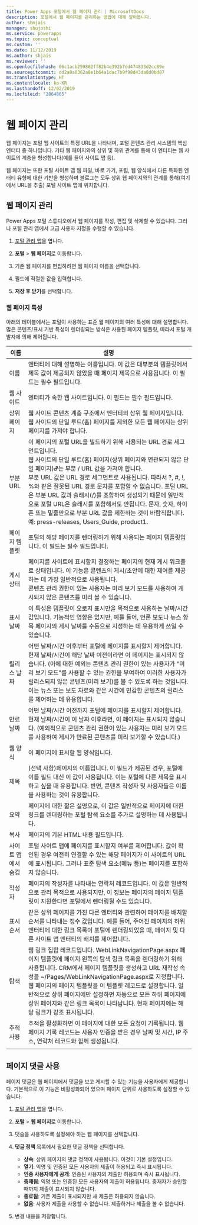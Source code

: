 ```yaml
---
title: Power Apps 포털에서 웹 페이지 관리 | MicrosoftDocs
description: 포털에서 웹 페이지를 관리하는 방법에 대해 알아봅니다.
author: sbmjais
manager: shujoshi
ms.service: powerapps
ms.topic: conceptual
ms.custom: ''
ms.date: 11/12/2019
ms.author: shjais
ms.reviewer: ''
ms.openlocfilehash: 06c1acb259862ff82b4e392b7dd474833d2cc89e
ms.sourcegitcommit: dd2a8a0362a8e1b64a1dac7b9f98d43da8d0bd87
ms.translationtype: HT
ms.contentlocale: ko-KR
ms.lasthandoff: 12/02/2019
ms.locfileid: "2864865"
---
```

# <a name="manage-web-pages"></a>웹 페이지 관리

웹 페이지는 포털 웹 사이트의 특정 URL을 나타내며, 포털 콘텐츠 관리 시스템의 핵심 엔터티 중 하나입니다. 기타 웹 페이지와의 상위 및 하위 관계를 통해 이 엔터티는 웹 사이트의 계층을 형성합니다(예를 들어 사이트 맵 등).

웹 페이지는 또한 포털 사이트 맵 웹 파일, 바로 가기, 포럼, 웹 양식에서 다른 특화된 엔터티 유형에 대한 기반을 형성하며 블로그는 모두 상위 웹 페이지와의 관계를 통해(여기에서 URL을 추출) 포털 사이트 맵에 위치합니다.

## <a name="manage-web-pages"></a>웹 페이지 관리

Power Apps 포털 스튜디오에서 웹 페이지를 작성, 편집 및 삭제할 수 있습니다. 그러나 포털 관리 앱에서 고급 사용자 지정을 수행할 수 있습니다.  

1. [포털 관리 앱](configure-portal.md)을 엽니다.

2. **포털** > **웹 페이지**로 이동합니다.

3. 기존 웹 페이지를 편집하려면 웹 페이지 이름을 선택합니다.

4. 필드에 적절한 값을 입력합니다.

5. **저장 후 닫기**를 선택합니다.

### <a name="web-page-attributes"></a>웹 페이지 특성

아래의 테이블에서는 포털이 사용하는 표준 웹 페이지의 여러 특성에 대해 설명합니다. 많은 콘텐츠/표시 기반 특성이 렌더링되는 방식은 사용된 페이지 템플릿, 따라서 포털 개발자에 의해 제어됩니다.


|        이름         |                                                                                                                                                                                                                                                                                                                                   설명                                                                                                                                                                                                                                                                                                                                   |
|---------------------|---------------------------------------------------------------------------------------------------------------------------------------------------------------------------------------------------------------------------------------------------------------------------------------------------------------------------------------------------------------------------------------------------------------------------------------------------------------------------------------------------------------------------------------------------------------------------------------------------------------------------------------------------------------------------------|
|        이름         |                                                                                                                                                                                                                                                     엔터티에 대해 설명하는 이름입니다. 이 값은 대부분의 템플릿에서 제목 값이 제공되지 않았을 때 페이지 제목으로 사용됩니다. 이 필드는 필수 필드입니다.                                                                                                                                                                                                                                                     |
|       웹 사이트       |                                                                                                                                                                                                                                                                                                        엔터티가 속한 웹 사이트입니다. 이 필드는 필수 필드입니다.                                                                                                                                                                                                                                                                                                         |
|     상위 페이지     |                                                                                                                                                                                                                                                      웹 사이트 콘텐츠 계층 구조에서 엔터티의 상위 웹 페이지입니다. <br>웹 사이트의 단일 루트(홈) 페이지를 제외한 모든 웹 페이지는 상위 페이지를 가져야 합니다.                                                                                                                                                                                                                                                      |
|     부분 URL     | 이 페이지의 포털 URL을 빌드하기 위해 사용되는 URL 경로 세그먼트입니다. <br>웹 사이트의 단일 루트(홈) 페이지(상위 페이지와 연관되지 않은 단일 페이지)ߝ는 부분 / URL 값을 가져야 합니다.<br>부분 URL 값은 URL 경로 세그먼트로 사용됩니다. 따라서 ?, #, !, %와 같은 잘못된 URL 경로 문자를 포함할 수 없습니다. 포털 URL은 부분 URL 값과 슬래시(/)를 조합하여 생성되기 때문에 일반적으로 포털 URL은 슬래시를 포함해서도 안됩니다. 문자, 숫자, 하이픈 또는 밑줄만으로 부분 URL 값을 제한하는 것이 바람직합니다. 예: press-releases, Users_Guide, product1. |
|    페이지 템플릿    |                                                                                                                                                                                                                                                                                             포털의 해당 페이지를 렌더링하기 위해 사용되는 페이지 템플릿입니다. 이 필드는 필수 필드입니다.                                                                                                                                                                                                                                                                                             |
|  게시 상태   |                                                                                                                                                 페이지를 사이트에 표시할지 결정하는 페이지의 현재 게시 워크플로 상태입니다. 이 기능은 콘텐츠의 게시/초안에 대한 제어를 제공하는 데 가장 일반적으로 사용됩니다.<br>콘텐츠 관리 권한이 있는 사용자는 미리 보기 모드를 사용하여 게시되지 않은 콘텐츠를 미리 볼 수 있습니다.                                                                                                                                                  |
|    표시 날짜     |                                                                                                                                                                                                         이 특성은 템플릿이 오로지 표시만을 목적으로 사용하는 날짜/시간 값입니다. 기능적인 영향은 없지만, 예를 들어, 언론 보도나 뉴스 항목 페이지의 게시 날짜를 수동으로 지정하는 데 유용하게 쓰일 수 있습니다.                                                                                                                                                                                                          |
|    릴리스 날짜     |                                                                                                             어떤 날짜/시간 이후부터 포털에 페이지를 표시할지 제어합니다. 현재 날짜/시간이 해당 날짜 이전이라면 이 페이지는 표시되지 않습니다. (이에 대한 예외는 콘텐츠 관리 권한이 있는 사용자가 "미리 보기 모드"를 사용할 수 있는 권한을 부여하여 이러한 사용자가 릴리스되지 않은 콘텐츠(미리 보기)를 볼 수 있도록 하는 것입니다. 이는 뉴스 또는 보도 자료와 같은 시간에 민감한 콘텐츠의 릴리스를 제어하는 데 유용합니다.                                                                                                              |
|   만료 날짜   |                                                                                                                                                                어떤 날짜/시간 이전까지 포털에 페이지를 표시할지 제어합니다. 현재 날짜/시간이 이 날짜 이후라면, 이 페이지는 표시되지 않습니다. (예외적으로 콘텐츠 관리 권한이 있는 사용자는 미리 보기 모드를 사용하여 게시가 만료된 콘텐츠를 미리 보기할 수 있습니다.)                                                                                                                                                                 |
|      웹 양식       |                                                                                                                                                                                                                                                                                                                   이 페이지에 표시할 웹 양식입니다.                                                                                                                                                                                                                                                                                                                    |
|        제목        |                                                                                                                                                                   (선택 사항)페이지의 이름입니다. 이 필드가 제공된 경우, 포털에 이름 필드 대신 이 값이 사용됩니다. 이는 포털에 다른 제목을 표시하고 싶을 때 유용합니다. 반면, 콘텐츠 작성자 및 사용자들은 이름을 사용하는 것이 유용합니다.                                                                                                                                                                   |
|       요약       |                                                                                                                                                                                                                                                      페이지에 대한 짧은 설명으로, 이 값은 일반적으로 페이지에 대한 링크를 렌더링하는 포털 탐색 요소를 추가로 설명하는 데 사용됩니다.                                                                                                                                                                                                                                                       |
|        복사         |                                                                                                                                                                                                                                                                                                                    페이지의 기본 HTML 내용 필드입니다.                                                                                                                                                                                                                                                                                                                     |
| 사이트 맵에서 숨김 |                                                                                                                                                                                                        포털 사이트 맵에 페이지를 표시할지 여부를 제어합니다. 값이 확인된 경우 여전히 연결할 수 있는 해당 페이지가 이 사이트의 URL에 표시됩니다. 그러나 표준 탐색 요소(메뉴 등)는 페이지를 포함하지 않습니다.                                                                                                                                                                                                        |
|       작성자        |                                                                                                                                                                                                                                  페이지의 작성자를 나타내는 연락처 레코드입니다. 이 값은 일반적으로 관리 목적으로 사용되지만, 이 정보는 페이지의 페이지 템플릿이 지원한다면 포털에서 렌더링될 수도 있습니다.                                                                                                                                                                                                                                   |
|    표시 순서    |                                                                                                                                                                                       같은 상위 페이지를 가진 다른 엔터티와 관련하여 페이지를 배치할 순서를 나타내는 정수 값입니다. 예를 들어, 주어진 페이지의 하위 엔터티에 대한 링크 목록이 포털에 렌더링되었을 때, 페이지 및 다른 사이트 맵 엔터티의 배치를 제어합니다.                                                                                                                                                                                        |
|     탐색      |                                                                       웹 링크 집합 레코드입니다. WebLinkNavigationPage.aspx 페이지 템플릿에 페이지 왼쪽의 탐색 링크 목록을 렌더링하기 위해 사용됩니다. CRM에서 페이지 템플릿을 생성하고 URL 재작성 속성을 ~/Pages/WebLinkNavigationPage.aspx로 지정합니다. 웹 페이지의 페이지 템플릿을 이 템플릿 레코드로 설정합니다. 일반적으로 상위 페이지에만 설정하면 자동으로 모든 하위 페이지에 상위 페이지와 같은 링크 목록이 나타납니다. 현재 페이지에는 해당 링크가 강조 표시됩니다.                                                                        |
|   추적 사용   |                                                                                                                                                                                                                                              추적을 활성화하면 이 페이지에 대한 모든 요청이 기록됩니다. 웹 페이지 기록 레코드는 사용자 인증을 받은 경우 날짜 및 시간, IP 주소, 연락처 레코드와 함께 생성됩니다.                                                                                                                                                                                                                                               |
|                     |                                                                                                                                                                                                                                                                                                                                                                                                                                                                                                                                                                                                                                                                                 |

## <a name="enable-page-comments"></a>페이지 댓글 사용

페이지 댓글은 웹 페이지에서 댓글을 보고 게시할 수 있는 기능을 사용자에게 제공합니다. 기본적으로 이 기능은 비활성화되어 있으며 페이지 단위로 사용하도록 설정할 수 있습니다.

1. [포털 관리 앱](configure-portal.md)을 엽니다.

2. **포털** > **웹 페이지**로 이동합니다.

3. 댓슬을 사용하도록 설정해야 하는 웹 페이지를 선택합니다.

4. **댓글 정책** 목록에서 필요한 댓글 정책을 선택합니다.
   - **상속**: 상위 페이지의 댓글 정책이 사용됩니다. 이것이 기본 설정입니다.
   - **열기**: 익명 및 인증된 모든 사용자의 제출이 허용되고 즉시 표시됩니다.
   - **인증 사용자에게 공개**: 인증된 사용자의 제출만 허용되며 즉시 표시됩니다.
   - **중재됨**: 익명 또는 인증된 모든 사용자의 제출이 허용됩니다. 중재자가 승인할 때까지 제출이 표시되지 않습니다.
   - **종료됨**: 기존 제출이 표시되지만 새 제출은 허용되지 않습니다.
   - **없음**: 사용자 제출을 사용할 수 없습니다. 제출하거나 제출을 볼 수 없습니다.

5. 변경 내용을 저장합니다.
